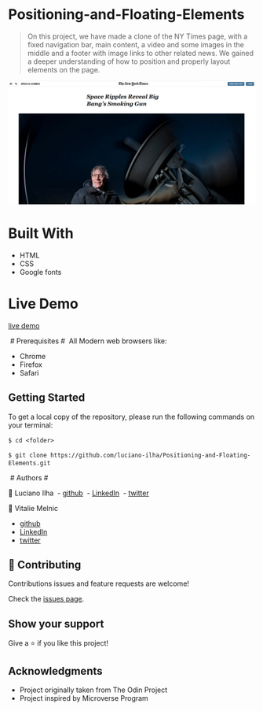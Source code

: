 # Positioning-and-Floating-Elements

> On this project, we have made a clone of the NY Times page, with a fixed navigation bar, main content, a video and some images in the middle and a footer with image links to other related news.
> We gained a deeper understanding of how to position and properly layout elements on the page.


![Image description](https://raw.githubusercontent.com/luciano-ilha/Positioning-and-Floating-Elements/feature/assets/Screenshot.png)


# Built With #

- HTML
- CSS
- Google fonts

# Live Demo #
[live demo](https://raw.githack.com/luciano-ilha/Positioning-and-Floating-Elements/feature/index.html)


 # Prerequisites #
 All Modern web browsers like:
- Chrome 
- Firefox
- Safari


## Getting Started

To get a local copy of the repository, please run the following commands on your terminal:

```
$ cd <folder>
```

```
$ git clone https://github.com/luciano-ilha/Positioning-and-Floating-Elements.git
```



 # Authors # 


👤 Luciano Ilha
 - [github](https://github.com/luciano-ilha)
 - [LinkedIn](https://www.linkedin.com/in/luciano-ilha-carbonell-188115a0/
)
 - [twitter](https://twitter.com/CarbonellIlha
)   


👤 Vitalie Melnic
- [github](https://github.com/vmwhoami)
- [LinkedIn](https://www.linkedin.com/in/vitalie-melnic-5802198a/)
- [twitter](https://twitter.com/vmwhoami)



## 🤝 Contributing

Contributions issues and feature requests are welcome!

Check the [issues page](https://github.com/luciano-ilha/Positioning-and-Floating-Elements/issues).

## Show your support

Give a ⭐️ if you like this project!

## Acknowledgments

- Project originally taken from The Odin Project
- Project inspired by Microverse Program


